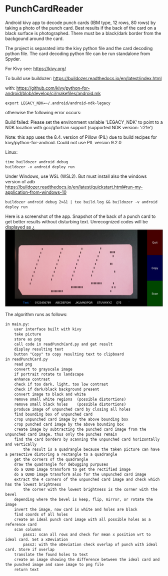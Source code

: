 # PunchCardReader
Android kivy app to decode punch cards (IBM type, 12 rows, 80 rows) by taking a photo of the punch card. Best results if the back of the card on a black surface is photographed. There must be a black/dark border from the backgound around the card.

The project is separated into the kivy python file and the card decoding python file. The card decoding python file can be run standalone from Spyder.

For Kivy see: https://kivy.org/

To build use buildozer: https://buildozer.readthedocs.io/en/latest/index.html

with: https://github.com/kivy/python-for-android/blob/develop/ci/makefiles/android.mk
    
    export LEGACY_NDK=~/.android/android-ndk-legacy

otherwise the following error occurs:

Build failed: Please set the environment variable 'LEGACY_NDK' to point to a NDK location with gcc/gfortran support (supported NDK version: 'r21e')

Note: this app uses the 8.4. version of Pillow (PIL) due to build recipes for kivy/python-for-android. Could not use PIL version 9.2.0

Linux:

    time buildozer android debug
    buildozer -v android deploy run

Under Windows, use WSL  (WSL2). But must install also the windows version of adb
https://buildozer.readthedocs.io/en/latest/quickstart.html#run-my-application-from-windows-10

    buildozer android debug 2>&1 | tee build.log && buildozer -v android deploy run
    
Here is a screenshot of the app. Snapshot of the back of a punch card to get better results without disturbing text. Unrecognized codes will be displayed as &#191;     
![Picture of the app](PunchCardReader.jpg)

The algorithm runs as follows:
```
in main.py:
    user interface built with kivy
    take picture
    store as png
    call code in readPunchCard.py and get result
    display resulting text
    button "Copy" to copy resulting text to clipboard
in readPunchCard.py    
    read png
    convert to grayscale image
    if portrait rotate to landscape
    enhance contrast
    check if too dark, light, too low contrast
    check if dark/black background present
    convert image to black and white
    remove small white regions  (possible distortions)
    remove small black holes    (possible distortions)
    produce image of unpunched card by closing all holes
    find bounding box of unpunched card
    crop unpunched card image by the above bounding box
    crop punched card image by the above bounding box
    create image by subtracting the punched card image from the unpunched card image, thus only the punches remain
    find the card borders by scanning the unpunched card horizontally and vertically
        the result is a quadrangle because the taken picture can have a persective distoring a rectangle to a quadrangle 
    get the corners of the quadrangle
    draw the quadrangle for debugging purpuses
    do a QUAD image transform to get the rectified image
    do a QUAD image transform also for the unpunched card image
    extract the 4 corners of the unpunched card image and check which has the lowest brightness
        the corner with the lowest brightness is the corner with the bevel
    depending where the bevel is keep, flip, mirror, or rotate the image
    invert the image, now card is white and holes are black
    find coords of all holes
    create an ideal punch card image with all possible holes as a reference card
    scan columns
        pass1: scan all rows and check for mean x position wrt to ideal card. Set a xDeviation
        pass2: with the xDeviation check overlap of punch with ideal card. Store if overlap
    translate the found holes to text
    create an image showing the difference between the ideal card and the punched image and save image to png file
    return text
```
